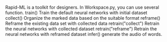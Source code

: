 Rapid-ML is a toolkit for designers.
In Workspace.py, you can use several function.
train() Train the default neural networks with initial dataset
collect() Organize the marked data based on the suitable format
reframe() Reframe the existing data set with collected data
retrain("collect") Retrain the neural networks with collected dataset
retrain("reframe") Retrain the neural networks with reframed dataset
infer() generate the audio of words.
